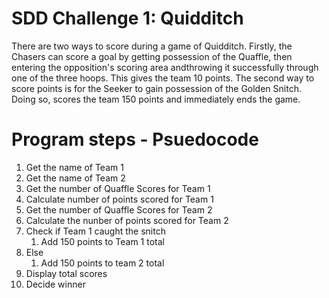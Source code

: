 # SDD Challenge 1: Quidditch  

There are two ways to score during a game of Quidditch. Firstly, the Chasers can score a goal by getting possession of the Quaffle, then entering the opposition's scoring area andthrowing it successfully through one of the three hoops. This gives the team 10 points.
The second way to score points is for the Seeker to gain possession of the Golden Snitch. Doing so, scores the team 150 points and immediately ends the game.

# Program steps - Psuedocode

1. Get the name of Team 1
2. Get the name of Team 2
3. Get the number of Quaffle Scores for Team 1
4. Calculate number of points scored for Team 1
5. Get the number of Quaffle Scores for Team 2
6. Calculate the nunber of points scored for Team 2
7. Check if Team 1 caught the snitch
   1. Add 150 points to Team 1 total
8. Else
   1. Add 150 points to team 2 total
9. Display total scores
10. Decide winner